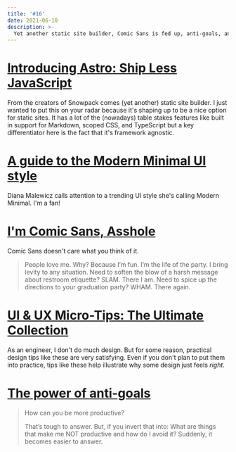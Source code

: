 ```yaml
---
title: '#16'
date: 2021-06-10
description: >-
  Yet another static site builder, Comic Sans is fed up, anti-goals, and UX tips.
---
```


# [Introducing Astro: Ship Less JavaScript](https://astro.build/blog/introducing-astro)

From the creators of Snowpack comes (yet another) static site builder. I just wanted to put this on your radar because it's shaping up to be a nice option for static sites. It has a lot of the (nowadays) table stakes features like built in support for Markdown, scoped CSS, and TypeScript but a key differentiator here is the fact that it's framework agnostic.

# [A guide to the Modern Minimal UI style](https://uxdesign.cc/a-guide-to-the-modern-minimal-ui-style-531ac1e9fbfe)

Diana Malewicz calls attention to a trending UI style she's calling Modern Minimal. I'm a fan!

# [I'm Comic Sans, Asshole](https://www.mcsweeneys.net/articles/im-comic-sans-asshole)

Comic Sans doesn't care what you think of it.

> People love me. Why? Because I’m fun. I’m the life of the party. I bring levity to any situation. Need to soften the blow of a harsh message about restroom etiquette? SLAM. There I am. Need to spice up the directions to your graduation party? WHAM. There again.

# [UI & UX Micro-Tips: The Ultimate Collection](https://uxdesign.cc/ui-ux-micro-tips-the-ultimate-collection-a07d56c9e98)

As an engineer, I don't do much design. But for some reason, practical design tips like these are very satisfying. Even if you don't plan to put them into practice, tips like these help illustrate why some design just feels _right_.

# [The power of anti-goals](https://buditanrim.co/2021/anti-goals/)

> How can you be more productive?
>
> That’s tough to answer. But, if you invert that into: What are things that make me NOT productive and how do I avoid it? Suddenly, it becomes easier to answer.
